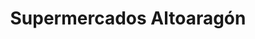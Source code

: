 ---
title: "Supermercados Altoaragón"
url: /benasque/supermercados-altoaragon/
shop: supermercado
---
